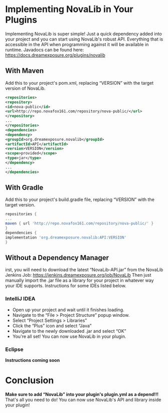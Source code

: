 # Implementing NovaLib in Your Plugins
Implementing NovaLib is super simple! Just a quick dependency added into your project and you can start using NovaLib's robust API.
Everything that is accessible in the API when programming against it will be available in runtime.
Javadocs can be found here: https://docs.dreamexposure.org/plugins/novalib
## With Maven
Add this to your project's pom.xml, replacing “VERSION” with the target version of NovaLib.
```xml
<repositories>
<repository>
<id>nova-public</id>
<url>http://repo.novafox161.com/repository/nova-public/</url>
</repository>
...
</repositories>
<dependencies>
<dependency>
<groupId>org.dreamexposure.novalib</groupId>
<artifactId>API</artifactId>
<version>VERSION</version>
<scope>provided</scope>
<type>jar</type>
</dependency>
...
</dependencies>
```
## With Gradle
Add this to your project's build.gradle file, replacing “VERSION” with the target version.
```groovy
repositories {
...
maven { url 'http://repo.novafox161.com/repository/nova-public/' }
}
dependencies {
implementation 'org.dreamexposure.novalib:API:VERSION'
}
```
## Without a Dependency Manager
irst, you will need to download the latest “NovaLib-API.jar” from the NovaLib Jenkins Job: https://jenkins.dreamexposure.org/job/NovaLib
Then just manually import the .jar file as a library for your project in whatever way your IDE supports. Instructions for some IDEs listed below.
### IntelliJ IDEA
- Open up your project and wait until it finishes loading.
- Navigate to the “File > Project Structure” popup window.
- Select “Project Settings > Libraries”
- Click the “Plus” icon and select “Java”
- Navigate to the newly downloaded .jar and select “OK”
- You're all set! You can now use NovaLib in your plugin.
### Eclipse
**Instructions coming soon**
# Conclusion
**Make sure to add “NovaLib” into your plugin's plugin.yml as a depend!!!**
That's all you need to do! You can now use NovaLib's API and library inside your plugin!
